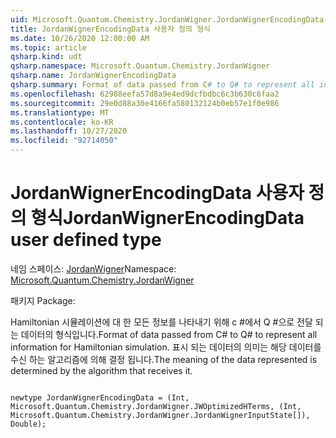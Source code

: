 ```yaml
---
uid: Microsoft.Quantum.Chemistry.JordanWigner.JordanWignerEncodingData
title: JordanWignerEncodingData 사용자 정의 형식
ms.date: 10/26/2020 12:00:00 AM
ms.topic: article
qsharp.kind: udt
qsharp.namespace: Microsoft.Quantum.Chemistry.JordanWigner
qsharp.name: JordanWignerEncodingData
qsharp.summary: Format of data passed from C# to Q# to represent all information for Hamiltonian simulation. The meaning of the data represented is determined by the algorithm that receives it.
ms.openlocfilehash: 62988eefa57d8a9e4ed9dcfbdbc6c3b630c6faa2
ms.sourcegitcommit: 29e0d88a30e4166fa580132124b0eb57e1f0e986
ms.translationtype: MT
ms.contentlocale: ko-KR
ms.lasthandoff: 10/27/2020
ms.locfileid: "92714050"
---
```

# <a name="jordanwignerencodingdata-user-defined-type"></a><span data-ttu-id="319f9-102">JordanWignerEncodingData 사용자 정의 형식</span><span class="sxs-lookup"><span data-stu-id="319f9-102">JordanWignerEncodingData user defined type</span></span>

<span data-ttu-id="319f9-103">네임 스페이스: [JordanWigner](xref:Microsoft.Quantum.Chemistry.JordanWigner)</span><span class="sxs-lookup"><span data-stu-id="319f9-103">Namespace: [Microsoft.Quantum.Chemistry.JordanWigner](xref:Microsoft.Quantum.Chemistry.JordanWigner)</span></span>

<span data-ttu-id="319f9-104">패키지 [](https://nuget.org/packages/)</span><span class="sxs-lookup"><span data-stu-id="319f9-104">Package: [](https://nuget.org/packages/)</span></span>


<span data-ttu-id="319f9-105">Hamiltonian 시뮬레이션에 대 한 모든 정보를 나타내기 위해 c #에서 Q #으로 전달 되는 데이터의 형식입니다.</span><span class="sxs-lookup"><span data-stu-id="319f9-105">Format of data passed from C# to Q# to represent all information for Hamiltonian simulation.</span></span>
<span data-ttu-id="319f9-106">표시 되는 데이터의 의미는 해당 데이터를 수신 하는 알고리즘에 의해 결정 됩니다.</span><span class="sxs-lookup"><span data-stu-id="319f9-106">The meaning of the data represented is determined by the algorithm that receives it.</span></span>

```qsharp

newtype JordanWignerEncodingData = (Int, Microsoft.Quantum.Chemistry.JordanWigner.JWOptimizedHTerms, (Int, Microsoft.Quantum.Chemistry.JordanWigner.JordanWignerInputState[]), Double);
```

